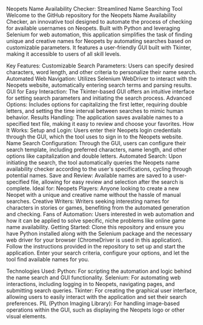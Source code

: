 
Neopets Name Availability Checker: Streamlined Name Searching Tool
Welcome to the GitHub repository for the Neopets Name Availability Checker, an innovative tool designed to automate the process of checking for available usernames on Neopets. Built with Python and leveraging Selenium for web automation, this application simplifies the task of finding unique and creative names for Neopets by automating searches based on customizable parameters. It features a user-friendly GUI built with Tkinter, making it accessible to users of all skill levels.

Key Features:
Customizable Search Parameters: Users can specify desired characters, word length, and other criteria to personalize their name search.
Automated Web Navigation: Utilizes Selenium WebDriver to interact with the Neopets website, automatically entering search terms and parsing results.
GUI for Easy Interaction: The Tkinter-based GUI offers an intuitive interface for setting search parameters and initiating the search process.
Advanced Options: Includes options for capitalizing the first letter, requiring double letters, and setting the time interval between searches to mimic human behavior.
Results Handling: The application saves available names to a specified text file, making it easy to review and choose your favorites.
How It Works:
Setup and Login: Users enter their Neopets login credentials through the GUI, which the tool uses to sign in to the Neopets website.
Name Search Configuration: Through the GUI, users can configure their search template, including preferred characters, name length, and other options like capitalization and double letters.
Automated Search: Upon initiating the search, the tool automatically queries the Neopets name availability checker according to the user's specifications, cycling through potential names.
Save and Review: Available names are saved to a user-specified file, allowing for easy review and selection after the search is complete.
Ideal for:
Neopets Players: Anyone looking to create a new Neopet with a unique and creative name without the hassle of manual searches.
Creative Writers: Writers seeking interesting names for characters in stories or games, benefiting from the automated generation and checking.
Fans of Automation: Users interested in web automation and how it can be applied to solve specific, niche problems like online game name availability.
Getting Started:
Clone this repository and ensure you have Python installed along with the Selenium package and the necessary web driver for your browser (ChromeDriver is used in this application). Follow the instructions provided in the repository to set up and start the application. Enter your search criteria, configure your options, and let the tool find available names for you.

Technologies Used:
Python: For scripting the automation and logic behind the name search and GUI functionality.
Selenium: For automating web interactions, including logging in to Neopets, navigating pages, and submitting search queries.
Tkinter: For creating the graphical user interface, allowing users to easily interact with the application and set their search preferences.
PIL (Python Imaging Library): For handling image-based operations within the GUI, such as displaying the Neopets logo or other visual elements.
